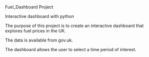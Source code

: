Fuel_Dashboard Project

Interactive dashboard with python

The purpose of this project is to create an interactive dashboard that explores fuel prices in the UK.

The data is available from gov.uk.

The dashboard allows the user to select a time period of interest.

